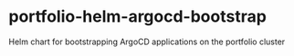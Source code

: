 # portfolio-helm-argocd-bootstrap
Helm chart for bootstrapping ArgoCD applications on the portfolio cluster
